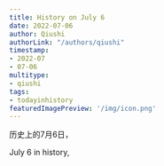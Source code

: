 ```yaml
---
title: History on July 6
date: 2022-07-06
author: Qiushi 
authorLink: "/authors/qiushi"
timestamp: 
- 2022-07
- 07-06
multitype: 
- qiushi
tags: 
- todayinhistory
featuredImagePreview: '/img/icon.png'
---
```









历史上的7月6日，

July 6 in history, 

<!--more-->

